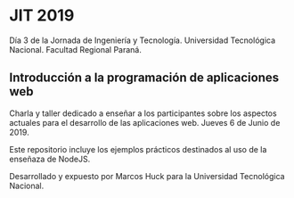 # JIT 2019
Día 3 de la Jornada de Ingeniería y Tecnología. Universidad Tecnológica Nacional. Facultad Regional Paraná.

## Introducción a la programación de aplicaciones web
Charla y taller dedicado a enseñar a los participantes sobre los aspectos actuales para el desarrollo de las aplicaciones web. Jueves 6 de Junio de 2019.

Este repositorio incluye los ejemplos prácticos destinados al uso de la enseñaza de NodeJS.

Desarrollado y expuesto por Marcos Huck para la Universidad Tecnológica Nacional.